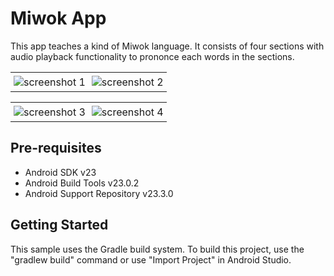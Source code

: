 Miwok App
============

This app teaches a kind of Miwok language. It consists of four sections with audio playback functionality to prononce each words in the sections. 
<div id="image-table">
    <table>
        <tr>
            <td style="padding:5px">
                <img src="http://i.imgur.com/kTZZTjJ.png" alt="screenshot 1">
              </td>
            <td style="padding:5px">
                <img src="http://i.imgur.com/4jsfvmx.png"alt="screenshot 2">
             </td>
        </tr>
    </table>
     <table>
        <tr>
            <td style="padding:5px">
                <img src="http://i.imgur.com/Zwu2elv.png"alt="screenshot 3">
              </td>
            <td style="padding:5px">
                <img src="http://i.imgur.com/xWbaqCW.png"alt="screenshot 4">
             </td>
        </tr>
    </table>
</div>

Pre-requisites
--------------

- Android SDK v23
- Android Build Tools v23.0.2
- Android Support Repository v23.3.0

Getting Started
---------------

This sample uses the Gradle build system. To build this project, use the "gradlew build" command or use "Import Project" in Android Studio.
